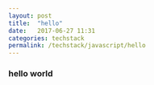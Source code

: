 ```yaml
---
layout: post
title:  "hello"
date:   2017-06-27 11:31
categories: techstack
permalink: /techstack/javascript/hello
---
```


### hello world
